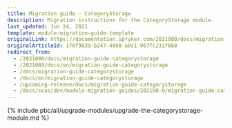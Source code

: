 ```yaml
---
title: Migration guide - CategoryStorage
description: Migration instructions for the CategoryStorage module.
last_updated: Jun 24, 2021
template: module-migration-guide-template
originalLink: https://documentation.spryker.com/2021080/docs/migration-guide-categorystorage
originalArticleId: 170f9839-b247-4898-a0c1-967fc231f6b8
redirect_from:
  - /2021080/docs/migration-guide-categorystorage
  - /2021080/docs/en/migration-guide-categorystorage
  - /docs/migration-guide-categorystorage
  - /docs/en/migration-guide-categorystorage
  - /upcoming-release/docs/migration-guide-categorystorage
  - /docs/scos/dev/module-migration-guides/202108.0/migration-guide-categorystorage.html
---
```

{% include pbc/all/upgrade-modules/upgrade-the-categorystorage-module.md %} <!-- To edit, see /_includes/pbc/all/upgrade-modules/upgrade-the-categorystorage-module.md -->
